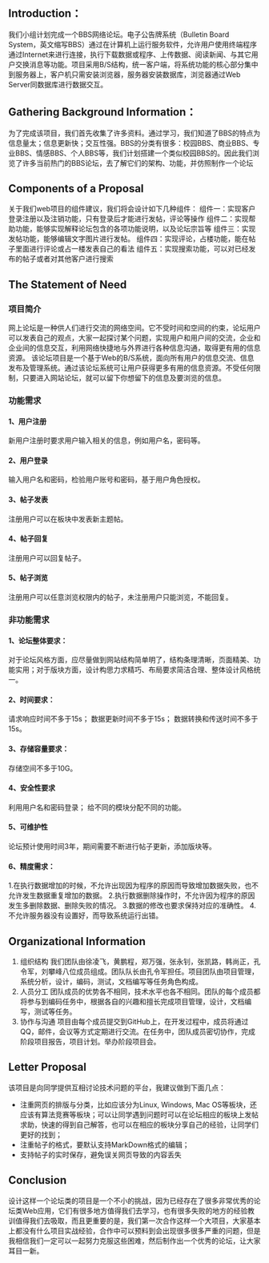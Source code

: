 ## Introduction：
我们小组计划完成一个BBS网络论坛。电子公告牌系统（Bulletin Board System，英文缩写BBS）通过在计算机上运行服务软件，允许用户使用终端程序通过Internet来进行连接，执行下载数据或程序、上传数据、阅读新闻、与其它用户交换消息等功能。项目采用B/S结构，统一客户端，将系统功能的核心部分集中到服务器上，客户机只需安装浏览器，服务器安装数据库，浏览器通过Web Server同数据库进行数据交互。

## Gathering Background Information：
为了完成该项目，我们首先收集了许多资料。通过学习，我们知道了BBS的特点为信息量太；信息更新快；交互性强。BBS的分类有很多：校园BBS、商业BBS、专业BBS、情感BBS、个人BBS等，我们计划搭建一个类似校园BBS的。因此我们浏览了许多当前热门的BBS论坛，去了解它们的架构、功能，并仿照制作一个论坛

## Components of a Proposal
关于我们web项目的组件建议，我们将会设计如下几种组件：
组件一：实现客户登录注册以及注销功能，只有登录后才能进行发帖，评论等操作
组件二：实现帮助功能，能够实现解释论坛包含的各项功能说明，以及论坛宗旨等
组件三：实现发帖功能，能够编辑文字图片进行发帖。
组件四：实现评论，占楼功能，能在帖子里面进行评论或占一楼发表自己的看法
组件五：实现搜索功能，可以对已经发布的帖子或者对其他客户进行搜索

## The Statement of Need
### 项目简介
网上论坛是一种供人们进行交流的网络空间。它不受时间和空间的约束，论坛用户可以发表自己的观点，大家一起探讨某个问题，实现用户和用户间的交流，企业和企业间的信息交互，利用网络快捷地与外界进行各种信息沟通，取得更有用的信息资源。
该论坛项目是一个基于Web的B/S系统，面向所有用户的信息交流、信息发布及管理系统。通过该论坛系统可让用户获得更多有用的信息资源。不受任何限制，只要进入网站论坛，就可以留下你想留下的信息及要浏览的信息。
### 功能需求
#### 1、用户注册
新用户注册时要求用户输入相关的信息，例如用户名，密码等。
#### 2、用户登录
输入用户名和密码，检验用户账号和密码，基于用户角色授权。
#### 3、帖子发表
注册用户可以在板块中发表新主题帖。
#### 4、帖子回复
注册用户可以回复帖子。
#### 5、帖子浏览
注册用户可以任意浏览权限内的帖子，未注册用户只能浏览，不能回复。
### 非功能需求
#### 1、论坛整体要求：
对于论坛风格方面，应尽量做到网站结构简单明了，结构条理清晰，页面精美、功能实用；对于版块方面，设计构思力求精巧、布局要求简洁合理、整体设计风格统一。
#### 2、时间要求：
请求响应时间不多于15s；
数据更新时间不多于15s；
数据转换和传送时间不多于15s。
#### 3、存储容量要求：
存储空间不多于10G。
#### 4、安全性要求
利用用户名和密码登录；
给不同的模块分配不同的功能。
#### 5、可维护性
论坛预计使用时间3年，期间需要不断进行帖子更新，添加版块等。
#### 6、精度需求：
1.在执行数据增加的时候，不允许出现因为程序的原因而导致增加数据失败，也不允许发生数据重复增加的数据。 
2.执行数据删除操作时，不允许因为程序的原因发生多删除数据、删除失败的情况。 
3.数据的修改也要求保持对应的准确性。 
4.不允许服务器没有设置好，而导致系统运行出错。

## Organizational Information
1.	组织结构
我们团队由徐凌飞，黄鹏程，郑万强，张永钊，张凯路，韩尚正，孔令军，刘攀峰八位成员组成。团队队长由孔令军担任。项目团队由项目管理，系统分析，设计，编码，测试，文档编写等任务角色构成。
2.	人员分工
团队成员的优势各不相同，技术水平也各不相同。团队的每个成员都将参与到编码任务中，根据各自的兴趣和擅长完成项目管理，设计，文档编写，测试等任务。
3.	协作与沟通
项目由每个成员提交到GitHub上，在开发过程中，成员将通过QQ，邮件，会议等方式定期进行交流。在任务中，团队成员密切协作，完成阶段项目报告，项目计划。举办阶段项目会。

## Letter Proposal
该项目是向同学提供互相讨论技术问题的平台，我建议做到下面几点：
* 注重网页的排版与分类，比如应该分为Linux, Windows, Mac OS等板块，还应该有算法竞赛等板块；可以让同学遇到问题时可以在论坛相应的板块上发帖求助，快速的得到自己解答，也可以在相应的板块分享自己的经验，让同学们更好的找到；
* 注重帖子的格式，要默认支持MarkDown格式的编辑；
* 支持帖子的实时保存，避免误关网页导致的内容丢失

## Conclusion
设计这样一个论坛类的项目是一个不小的挑战，因为已经存在了很多非常优秀的论坛类Web应用，它们有很多地方值得我们去学习，也有很多失败的地方的经验教训值得我们去吸取，而且更重要的是，我们第一次合作这样一个大项目，大家基本上都没有什么项目实战经验，合作中可以预料到会出现很多很多严重的问题，但是我相信我们一定可以一起努力克服这些困难，然后制作出一个优秀的论坛，让大家耳目一新。
